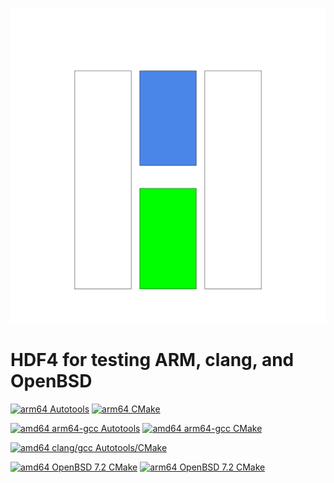 ![logo](H4.svg) 

# HDF4 for testing ARM, clang, and OpenBSD
[![arm64 Autotools](https://github.com/hyoklee/h4/actions/workflows/aarch64_auto.yml/badge.svg)](https://github.com/hyoklee/h4/actions/workflows/aarch64_auto.yml)
[![arm64 CMake](https://github.com/hyoklee/h4/actions/workflows/aarch64.yml/badge.svg)](https://github.com/hyoklee/h4/actions/workflows/aarch64.yml)

[![amd64 arm64-gcc Autotools](https://github.com/hyoklee/h4/actions/workflows/linux-aarch64_auto.yml/badge.svg)](https://github.com/hyoklee/h4/actions/workflows/linux-aarch64_auto.yml)
[![amd64 arm64-gcc CMake](https://github.com/hyoklee/h4/actions/workflows/linux-aarch64.yml/badge.svg)](https://github.com/hyoklee/h4/actions/workflows/linux-aarch64.yml)

[![amd64 clang/gcc Autotools/CMake](https://github.com/hyoklee/h4/actions/workflows/main.yml/badge.svg)](https://github.com/hyoklee/h4/actions/workflows/main.yml)

[![amd64 OpenBSD 7.2 CMake](https://github.com/hyoklee/h4/actions/workflows/openbsd.yml/badge.svg)](https://github.com/hyoklee/h4/actions/workflows/openbsd.yml)
[![arm64 OpenBSD 7.2 CMake](https://github.com/hyoklee/h4/actions/workflows/openbsd_arm64.yml/badge.svg)](https://github.com/hyoklee/h4/actions/workflows/openbsd_arm64.yml)

